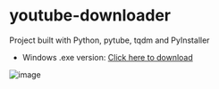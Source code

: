 # youtube-downloader
Project built with Python, pytube, tqdm and PyInstaller
* Windows .exe version: <a href="https://github.com/thiagosaraiva-git/youtube-downloader/raw/main/dist/start.exe" target="__blank">Click here to download</a>

![image](https://user-images.githubusercontent.com/9470353/183638276-a7e86c63-7aea-4e93-a998-13d4e9d56761.png)
